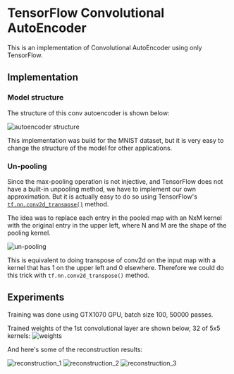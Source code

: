 # TensorFlow Convolutional AutoEncoder

This is an implementation of Convolutional AutoEncoder using only TensorFlow.


## Implementation

### Model structure

The structure of this conv autoencoder is shown below:

![autoencoder structure](https://cloud.githubusercontent.com/assets/13087207/22667671/d9d22190-ec8b-11e6-84a9-0762621a3271.png)

This implementation was build for the MNIST dataset, but it is very easy to change the structure of the model
for other applications.

### Un-pooling

Since the max-pooling operation is not injective, and TensorFlow does not have a built-in unpooling method,
we have to implement our own approximation.
But it is actually easy to do so using TensorFlow's [`tf.nn.conv2d_transpose()`](https://www.tensorflow.org/api_docs/python/nn/convolution#conv2d_transpose) method.

The idea was to replace each entry in the pooled map with an NxM kernel with the original entry in the upper left,
where N and M are the shape of the pooling kernel.

![un-pooling](https://cloud.githubusercontent.com/assets/13087207/22672037/77e521c6-ec9f-11e6-9aba-119f954cd9f8.png)

This is equivalent to doing transpose of conv2d on the input map 
with a kernel that has 1 on the upper left and 0 elsewhere. 
Therefore we could do this trick with `tf.nn.conv2d_transpose()` method.

## Experiments

Training was done using GTX1070 GPU, batch size 100, 50000 passes.

Trained weights of the 1st convolutional layer are shown below, 32 of 5x5 kernels:
![weights](https://cloud.githubusercontent.com/assets/13087207/22701950/20c88bce-ed2d-11e6-8b0b-fd9e782c2680.png)

And here's some of the reconstruction results:

![reconstruction_1](https://cloud.githubusercontent.com/assets/13087207/22701953/20d2519a-ed2d-11e6-9f5d-4602ca1459bb.png)
![reconstruction_2](https://cloud.githubusercontent.com/assets/13087207/22701952/20c93b78-ed2d-11e6-9b6c-c66ccc8a8200.png)
![reconstruction_3](https://cloud.githubusercontent.com/assets/13087207/22701951/20c8f6c2-ed2d-11e6-9594-c3f3b370eb38.png)

